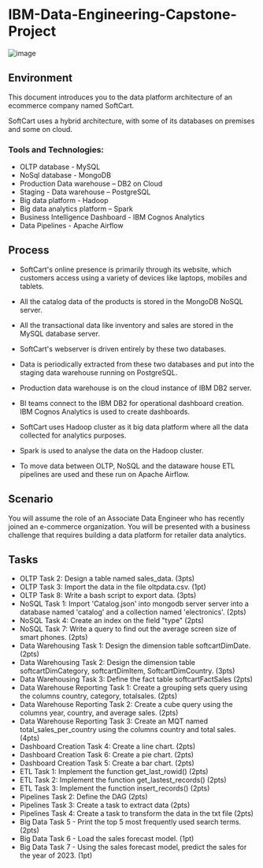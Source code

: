 # IBM-Data-Engineering-Capstone-Project

![image](https://user-images.githubusercontent.com/108534539/218347565-ebebee5e-3de3-427a-8370-cef5e44c3591.png)


## Environment
This document introduces you to the data platform architecture of an ecommerce company named SoftCart.

SoftCart uses a hybrid architecture, with some of its databases on premises and some on cloud.

### Tools and Technologies:
- OLTP database - MySQL
- NoSql database - MongoDB
- Production Data warehouse – DB2 on Cloud
- Staging - Data warehouse – PostgreSQL
- Big data platform - Hadoop
- Big data analytics platform – Spark
- Business Intelligence Dashboard - IBM Cognos Analytics
- Data Pipelines - Apache Airflow

## Process
- SoftCart's online presence is primarily through its website, which customers access using a variety of devices like laptops, mobiles and tablets.

- All the catalog data of the products is stored in the MongoDB NoSQL server.

- All the transactional data like inventory and sales are stored in the MySQL database server.

- SoftCart's webserver is driven entirely by these two databases.

- Data is periodically extracted from these two databases and put into the staging data warehouse running on PostgreSQL.

- Production data warehouse is on the cloud instance of IBM DB2 server.

- BI teams connect to the IBM DB2 for operational dashboard creation. IBM Cognos Analytics is used to create dashboards.

- SoftCart uses Hadoop cluster as it big data platform where all the data collected for analytics purposes.

- Spark is used to analyse the data on the Hadoop cluster.

- To move data between OLTP, NoSQL and the dataware house ETL pipelines are used and these run on Apache Airflow.

## Scenario

You will assume the role of an Associate Data Engineer who has recently joined an e-commerce organization. You will be presented with a business challenge that requires building a data platform for retailer data analytics.


## Tasks

-	OLTP Task 2: Design a table named sales_data. (3pts)
-	OLTP Task 3: Import the data in the file oltpdata.csv. (1pt)
-	OLTP Task 8: Write a bash script to export data. (3pts)
-	NoSQL Task 1: Import 'Catalog.json' into mongodb server server into a database named 'catalog' and a collection named 'electronics'. (2pts)
-	NoSQL Task 4: Create an index on the field "type" (2pts)
-	NoSQL Task 7: Write a query to find out the average screen size of smart phones. (2pts)
-	Data Warehousing Task 1: Design the dimension table softcartDimDate. (2pts)
-	Data Warehousing Task 2: Design the dimension table softcartDimCategory, softcartDimItem, SoftcartDimCountry. (3pts)
-	Data Warehousing Task 3: Define the fact table softcartFactSales (2pts)
-	Data Warehouse Reporting Task 1: Create a grouping sets query using the columns country, category, totalsales. (2pts)
-	Data Warehouse Reporting Task 2: Create a cube query using the columns year, country, and average sales. (2pts)
-	Data Warehouse Reporting Task 3: Create an MQT named total_sales_per_country using the columns country and total sales. (4pts)
-	Dashboard Creation Task 4: Create a line chart. (2pts)
-	Dashboard Creation Task 6: Create a pie chart. (2pts)
-	Dashboard Creation Task 5: Create a bar chart. (2pts)
-	ETL Task 1: Implement the function get_last_rowid() (2pts)
-	ETL Task 2: Implement the function get_lastest_records() (2pts)
-	ETL Task 3: Implement the function insert_records() (2pts)
-	Pipelines Task 2: Define the DAG (2pts)
-	Pipelines Task 3: Create a task to extract data (2pts)
-	Pipelines Task 4: Create a task to transform the data in the txt file (2pts)
-	Big Data Task 5 - Print the top 5 most frequently used search terms. (2pts)
-	Big Data Task 6 - Load the sales forecast model. (1pt)
-	Big Data Task 7 - Using the sales forecast model, predict the sales for the year of 2023. (1pt)
